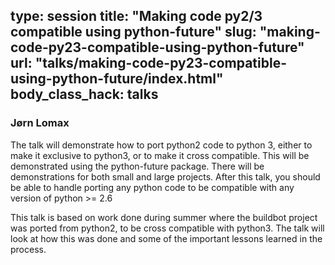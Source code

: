 type: session
title: "Making code py2/3 compatible using python-future"
slug: "making-code-py23-compatible-using-python-future"
url: "talks/making-code-py23-compatible-using-python-future/index.html"
body_class_hack: talks
---

### Jørn Lomax

The talk will demonstrate how to port python2 code to python 3, either to make it exclusive to python3, or to make it cross compatible. This will be demonstrated using the python-future package. There will be demonstrations for both small and large projects. After this talk, you should be able to handle porting any python code to be compatible with any version of python >= 2.6

This talk is based on work done during summer where the buildbot project was ported from python2, to be cross compatible with python3. The talk will look at how this was done and some of the important lessons learned in the process. 

